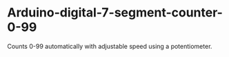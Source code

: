 # Arduino-digital-7-segment-counter-0-99
Counts 0-99 automatically with adjustable speed using a potentiometer. 
